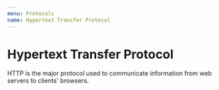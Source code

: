 ```yaml
---
menu: Protocols
name: Hypertext Transfer Protocol
---
```


# Hypertext Transfer Protocol

HTTP is the major protocol used to communicate information from web servers to clients' browsers.
